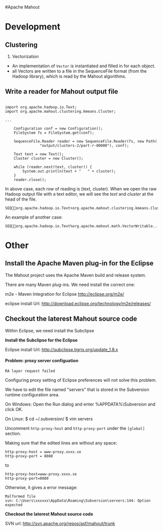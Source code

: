 #Apache Mahout



# Development #

## Clustering ##

  1. Vectorization
  * An implementation of `Vector` is instantiated and filled in for each object.
  * all Vectors are written to a file in the SequenceFile format (from the Hadoop library), which is read by the Mahout algorithms.


## Write a reader for Mahout output file ##

```

import org.apache.hadoop.io.Text;
import org.apache.mahout.clustering.kmeans.Cluster;

...
	
	Configuration conf = new Configuration();
	FileSystem fs = FileSystem.get(conf);

	SequenceFile.Reader reader = new SequenceFile.Reader(fs, new Path(
				"output/clusters-2/part-r-00000"), conf);

	Text text = new Text();
	Cluster cluster = new Cluster();

	while (reader.next(text, cluster)) {
		System.out.println(text + "   " + cluster);
	}
	reader.close();
```

In above case, each row of reading is (text, cluster). When we open the raw Hadoop output file with a text editor, we will see the _text_ and _cluster_ at the head of the file.

```
SEQorg.apache.hadoop.io.Text+org.apache.mahout.clustering.kmeans.Cluster...
```

An example of another case:
```
SEQorg.apache.hadoop.io.Text%org.apache.mahout.math.VectorWritable...
```

# Other #

## Install the Apache Maven plug-in for the Eclipse ##

The Mahout project uses the Apache Maven build and release system.

There are many Maven plug-ins. We need install the correct one:

m2e - Maven Integration for Eclipse
http://eclipse.org/m2e/

eclipse install Url:
http://download.eclipse.org/technology/m2e/releases/


## Checkout the laterest Mahout source code ##

Within Eclipse, we need install the Subclipse

**Install the Subclipse for the Eclipse**

Eclipse install Url:
http://subclipse.tigris.org/update_1.8.x

#### Problem: proxy server configuation ####

```
RA layer request failed
```

Configuring proxy setting of Eclipse preferences will not solve this problem.

We have to edit the file named "servers" that is stored in the Subversion runtime configuration area.

On Windows:
Open the Run dialog and enter %APPDATA%\Subversion and click OK.

On Linux:
$ cd ~/.subversion/
$ vim servers

Uncomment `http-proxy-host` and `http-proxy-port` under the `[global]` section.

Making sure that the edited lines are without any space:

```
http-proxy-host = www-proxy.xxxx.se
http-proxy-port = 8080
```

to

```
http-proxy-host=www-proxy.xxxx.se
http-proxy-port=8080
```

Otherwise, it gives a error message:
```
Malformed file
svn: C:\Users\xxxxxx\AppData\Roaming\Subversion\servers:144: Option expected
```

**Checkout the laterest Mahout source code**

SVN url: http://svn.apache.org/repos/asf/mahout/trunk
